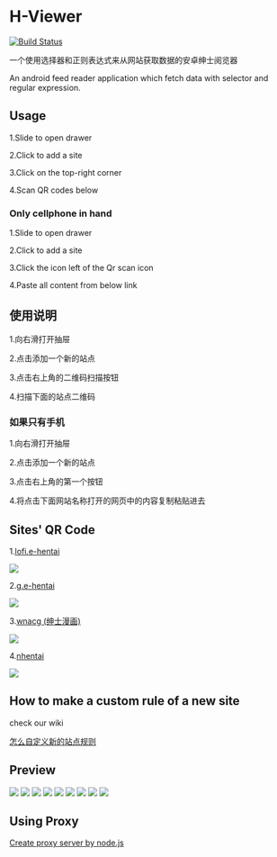 # H-Viewer
[![Build Status](https://travis-ci.org/PureDark/H-Viewer.svg?branch=master)](https://travis-ci.org/PureDark/H-Viewer)

一个使用选择器和正则表达式来从网站获取数据的安卓绅士阅览器

An android feed reader application which fetch data with selector and regular expression.

## Usage

1.Slide to open drawer

2.Click to add a site

3.Click on the top-right corner

4.Scan QR codes below

### Only cellphone in hand

1.Slide to open drawer

2.Click to add a site

3.Click the icon left of the Qr scan icon

4.Paste all content from below link

## 使用说明

1.向右滑打开抽屉

2.点击添加一个新的站点

3.点击右上角的二维码扫描按钮

4.扫描下面的站点二维码

### 如果只有手机

1.向右滑打开抽屉

2.点击添加一个新的站点

3.点击右上角的第一个按钮

4.将点击下面网站名称打开的网页中的内容复制粘贴进去

## Sites' QR Code
1.[lofi.e-hentai](http://jsondepot.mcsky.org/2)

![](https://github.com/PureDark/H-Viewer/raw/master/images/qrcodes/1.lofi.png)

2.[g.e-hentai](http://jsondepot.mcsky.org/3)

![](https://github.com/PureDark/H-Viewer/raw/master/images/qrcodes/2.g.png)

3.[wnacg (绅士漫画)](http://jsondepot.mcsky.org/4)

![](https://github.com/PureDark/H-Viewer/raw/master/images/qrcodes/3.wnacg.png)

4.[nhentai](http://jsondepot.mcsky.org/5)

![](https://github.com/PureDark/H-Viewer/raw/master/images/qrcodes/4.nhentai.png)

## How to make a custom rule of a new site
check our wiki

[怎么自定义新的站点规则](https://github.com/PureDark/H-Viewer/wiki/%E6%80%8E%E4%B9%88%E8%87%AA%E5%AE%9A%E4%B9%89%E6%96%B0%E7%9A%84%E7%AB%99%E7%82%B9%E8%A7%84%E5%88%99)

## Preview
![](https://github.com/PureDark/H-Viewer/raw/master/images/1.png)
![](https://github.com/PureDark/H-Viewer/raw/master/images/2.png)
![](https://github.com/PureDark/H-Viewer/raw/master/images/3.png)
![](https://github.com/PureDark/H-Viewer/raw/master/images/4.png)
![](https://github.com/PureDark/H-Viewer/raw/master/images/5.png)
![](https://github.com/PureDark/H-Viewer/raw/master/images/6.gif)
![](https://github.com/PureDark/H-Viewer/raw/master/images/7.gif)
![](https://github.com/PureDark/H-Viewer/raw/master/images/8.gif)
![](https://github.com/PureDark/H-Viewer/raw/master/images/9.png)

## Using Proxy

[Create proxy server by node.js](https://github.com/wspl/HProxy.js)
